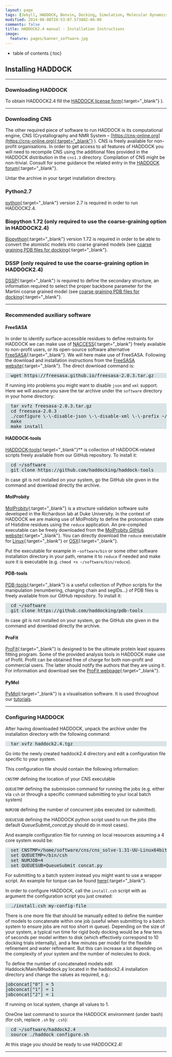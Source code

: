```yaml
---
layout: page
tags: [Jekyll, HADDOCK, Bonvin, Docking, Simulation, Molecular Dynamics, Structural Biology, Computational Biology, Modelling, Protein Structure]
modified: 2014-08-08T20:53:07.573882-04:00
comments: false
title: HADDOCK2.4 manual - Installation Instructions
image:
  feature: pages/banner_software.jpg
---
```


* table of contents
{:toc}


## Installing HADDOCK


* * *

### Downloading HADDOCK

To obtain HADDOCK2.4 fill the [HADDOCK license form](https://www.bonvinlab.org/software/haddock2.4/download){:target="_blank"} ).


* * *

### Downloading CNS
The other required piece of software to run HADDOCK is its computational engine, CNS (Crystallography and NMR System – [https://cns-online.org](https://cns-online.org){:target="_blank"} ). CNS is freely available for non-profit organisations. In order to get access to all features of HADDOCK you will need to recompile CNS using the additional files provided in the HADDOCK distribution in the `cns1.3` directory. Compilation of CNS might be non-trivial. Consult for some guidance the related entry in the [HADDOCK forum](https://ask.bioexcel.eu/t/cns-errors-before-after-recompilation/54/23){:target="_blank"}.

Untar the archive in your target installation directory.

### Python2.7

[python](https://www.python.org){:target="_blank"} version 2.7 is required in order to run HADDOCK2.4.


### Biopython 1.72 (only required to use the coarse-graining option in HADDOCK2.4)

[Biopython](https://biopython.org/wiki/Download){:target="_blank"} version 1.72 is required in order to be able to convert the atomistic models into coarse grained models (see [coarse graining PDB files for docking](/software/haddock2.4/pdb-cg){:target="_blank"}. 


### DSSP (only required to use the coarse-graining option in HADDOCK2.4)

[DSSP](https://swift.cmbi.umcn.nl/gv/dssp){:target="_blank"} is required to define the secondary structure, an information required to select the proper backbone parameter for the Martini coarse grained model (see [coarse graining PDB files for docking](/software/haddock2.4/pdb-cg){:target="_blank"}.


* * *

### Recommended auxiliary software


#### FreeSASA

In order to identify surface-accessible residues to define restraints for HADDOCK we can make use of [NACCESS][link-naccess]{:target="_blank"} freely available to non-profit users, or its open-source software alternative [FreeSASA][link-freesasa]{:target="_blank"}. We will here make use of FreeSASA. Following the download and installation instructions from the [FreeSASA website][link-freesasa]{:target="_blank"}. The direct download command is:

<pre style="background-color:#DAE4E7">
  wget https://freesasa.github.io/freesasa-2.0.3.tar.gz
</pre>

If running into problems you might want to disable `json` and `xml` support. Here we will assume you save the tar archive under the `software` directory in your home directory:

<pre style="background-color:#DAE4E7">
  tar xvfz freesasa-2.0.3.tar.gz
  cd freesasa-2.0.3
  ./configure \-\-disable-json \-\-disable-xml \-\-prefix ~/software
  make
  make install
</pre>


#### HADDOCK-tools

[HADDOCK-tools][link-haddocktools]{:target="_blank"}** is collection of HADDOCK-related scripts freely available from our GitHub repository. To install it:

<pre style="background-color:#DAE4E7">
  cd ~/software
  git clone https://github.com/haddocking/haddock-tools
</pre>

In case git is not installed on your system, go the GitHub site given in the command and download directly the archive.


#### MolProbity

[MolProbity][link-molprobity]{:target="_blank"} is a structure validation software suite developed in the Richardson lab at Duke University. In the context of HADDOCK we are making use of MolProbity to define the protonation state of Histidine residues using the `reduce` application. An pre-compiled executable can be freely downloaded from the [MolProbity GitHub website](https://github.com/rlabduke/MolProbity){:target="_blank"}. You can directly download the `reduce` executable for [Linux](https://github.com/rlabduke/MolProbity/blob/master/bin/linux/reduce){:target="_blank"} or [OSX](https://github.com/rlabduke/MolProbity/blob/master/bin/macosx/reduce){:target="_blank"}.

Put the executable for example in `~software/bin` or some other software installation directory in your path, 
rename it to `reduce` if needed and make sure it is executable (e.g. `chmod +x ~/software/bin/reduce`).


#### PDB-tools

[PDB-tools][link-pdbtools]{:target="_blank"} is a useful collection of Python scripts for the manipulation (renumbering, changing chain and segIDs...) of PDB files is freely available from our GitHub repository. To install it:

<pre style="background-color:#DAE4E7">
  cd ~/software
  git clone https://github.com/haddocking/pdb-tools
</pre>

In case git is not installed on your system, go the GitHub site given in the command and download directly the archive.


#### ProFit

[ProFit][link-profit]{:target="_blank"} is designed to be the ultimate protein least squares fitting program. Some of the provided analysis tools in HADDOCK make use of Profit. Profit can be obtained free of charge for both non-profit and commercial users. The latter should notify the authors that they are using it. For information and download see the [ProFit webpage][link-profit]{:target="_blank"}.


#### PyMol

[PyMol][link-pymol]{:target="_blank"} is a visualisation software. It is used throughout our [tutorials](/education).


* * *

### Configuring HADDOCK

After having downloaded HADDOCK, unpack the archive under the installation directory with the following command:

<pre style="background-color:#DAE4E7">
  tar xvfz haddock2.4.tgz
</pre>

Go into the newly created haddock2.4 directory and edit a configuration file specific to your system.


This configuration file should contain the following information:

`CNSTMP` defining the location of your CNS executable

`QUEUETMP` defining the submission command for running the jobs (e.g. either via `csh` or through a specific command submitting to your local batch system)

`NUMJOB` defining the number of concurrent jobs executed (or submitted).

`QUEUESUB` defining the HADDOCK python script used to run the jobs (the default _QueueSubmit_concat.py_ should do in most cases).


And example configuration file for running on local resources assuming a 4 core system would be:

<pre style="background-color:#DAE4E7">
  set CNSTMP=/home/software/cns/cns_solve-1.31-UU-Linux64bits.exe
  set QUEUETMP=/bin/csh
  set NUMJOB=4
  set QUEUESUB=QueueSubmit_concat.py
</pre>

For submitting to a batch system instead you might want to use a wrapper script. An example for torque can be found [here](/software/haddock2.4/faq){:target="_blank"}.

In order to configure HADDOCK, call the `install.csh` script with as argument the configuration script you just created:

<pre style="background-color:#DAE4E7">
  ./install.csh my-config-file
</pre>

There is one more file that should be manually edited to define the number of models to concatenate within one job (useful when submitting to a batch system to ensure jobs are not too short in queue).
Depending on the size of your system, a typical run time for rigid body docking would be a few tens of seconds per model written to disk (which effectively correspond to 10 docking trials internally), and a few minutes per model for the flexible refinement and water refinement. But this can increase a lot depending on the complexity of your system and the number of molecules to dock.


To define the number of concatenated models edit Haddock/Main/MHaddock.py located in the haddock2.4 installation directory and change the values as required, e.g.:

<pre style="background-color:#DAE4E7">
jobconcat["0"] = 5
jobconcat["1"] = 1
jobconcat["2"] = 1
</pre>

If running on local system, change all values to 1.

OneOne last command to source the HADDOCK environment (under bash) (for csh, replace `.sh` by `.csh`):

<pre style="background-color:#DAE4E7">
  cd ~/software/haddock2.4
  source ./haddock_configure.sh
</pre>


At this stage you should be ready to use HADDOCK2.4!

* * *


[link-cns]:CNS_manual.pdf "CNS online"
[link-data]: https://milou.science.uu.nl/cgi/services/DISVIS/disvis/disvis-tutorial.tgz "DisVis tutorial data"
[link]: https://www.pymol.org/ "PyMOL"
[link-haddock]: https://bonvinlab.org/software/haddock2.2 "HADDOCK 2.2"
[link-manual]: https://www.bonvinlab.org/software/haddock2.2/manual/ "HADDOCK Manual"
[link-forum]: https://ask.bioexcel.eu/c/haddock "HADDOCK Forum"
[link-naccess]: https://www.bioinf.manchester.ac.uk/naccess/ "NACCESS"
[link-freesasa]: https://freesasa.github.io "FreeSASA"
[link-profit]: https://www.bioinf.org.uk/software/profit/index.html "ProFit"
[link-pymol]: https://www.pymol.org/ "PyMOL"
[link-molprobity]: https://molprobity.biochem.duke.edu "MolProbity"
[link-pdbtools]: https://github.com/haddocking/pdb-tools "PDB-Tools"
[link-haddocktools]: https://github.com/haddocking/haddock-tools "HADDOCK-Tools"
